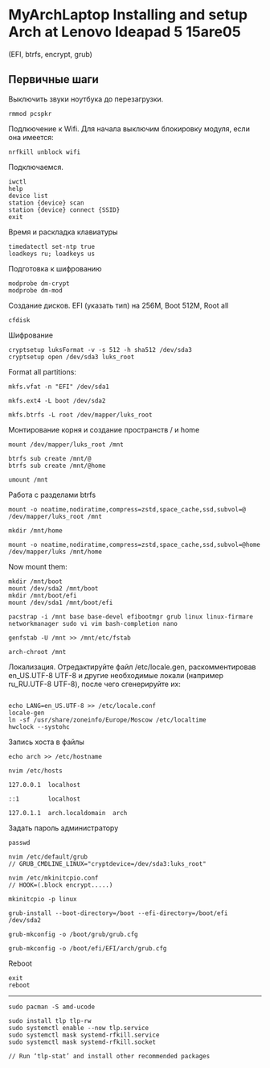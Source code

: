 # MyArchLaptop Installing and setup Arch at Lenovo Ideapad 5 15are05
(EFI, btrfs, encrypt, grub)

## Первичные шаги

Выключить звуки ноутбука до перезагрузки. 

```rmmod pcspkr```

Подлкючение к Wifi. Для начала выключим блокировку модуля, если она имеется:

```nrfkill unblock wifi```

Подключаемся.
```
iwctl
help
device list
station {device} scan
station {device} connect {SSID}
exit
```

Время и раскладка клавиатуры
```
timedatectl set-ntp true 
loadkeys ru; loadkeys us
```
Подготовка к шифрованию
```
modprobe dm-crypt
modprobe dm-mod
```

Создание дисков. EFI (указать тип) на 256М, Boot 512М, Root all
```
cfdisk
```

Шифрование
~~~
cryptsetup luksFormat -v -s 512 -h sha512 /dev/sda3
cryptsetup open /dev/sda3 luks_root
~~~

Format all partitions:
~~~
mkfs.vfat -n "EFI" /dev/sda1

mkfs.ext4 -L boot /dev/sda2

mkfs.btrfs -L root /dev/mapper/luks_root
~~~

Монтирование корня и создание пространств / и home 
~~~
mount /dev/mapper/luks_root /mnt

btrfs sub create /mnt/@
btrfs sub create /mnt/@home

umount /mnt
~~~


Работа с разделами btrfs
~~~
mount -o noatime,nodiratime,compress=zstd,space_cache,ssd,subvol=@
/dev/mapper/luks_root /mnt

mkdir /mnt/home 

mount -o noatime,nodiratime,compress=zstd,space_cache,ssd,subvol=@home
/dev/mapper/luks /mnt/home
~~~


Now mount them:

~~~
mkdir /mnt/boot
mount /dev/sda2 /mnt/boot
mkdir /mnt/boot/efi
mount /dev/sda1 /mnt/boot/efi
~~~

~~~
pacstrap -i /mnt base base-devel efibootmgr grub linux linux-firmare networkmanager sudo vi vim bash-completion nano
~~~
~~~
genfstab -U /mnt >> /mnt/etc/fstab
~~~
~~~
arch-chroot /mnt
~~~

Локализация. Отредактируйте файл /etc/locale.gen, раскомментировав en_US.UTF-8 UTF-8 и другие необходимые локали (например ru_RU.UTF-8 UTF-8), после чего сгенерируйте их: 
~~~

echo LANG=en_US.UTF-8 >> /etc/locale.conf
locale-gen
ln -sf /usr/share/zoneinfo/Europe/Moscow /etc/localtime
hwclock --systohc
~~~

Запись хоста в файлы
```
echo arch >> /etc/hostname

nvim /etc/hosts

127.0.0.1  localhost

::1        localhost

127.0.1.1  arch.localdomain  arch
```
Задать пароль администратору
```
passwd
```
~~~
nvim /etc/default/grub
// GRUB_CMDLINE_LINUX="cryptdevice=/dev/sda3:luks_root"

nvim /etc/mkinitcpio.conf 
// HOOK=(.block encrypt.....)
~~~
~~~
mkinitcpio -p linux
~~~
~~~
grub-install --boot-directory=/boot --efi-directory=/boot/efi /dev/sda2

grub-mkconfig -o /boot/grub/grub.cfg

grub-mkconfig -o /boot/efi/EFI/arch/grub.cfg
~~~
Reboot
~~~
exit
reboot
~~~
-------------------------------------------------------------------
~~~
sudo pacman -S amd-ucode
~~~
~~~
sudo install tlp tlp-rw
sudo systemctl enable --now tlp.service
sudo systemctl mask systemd-rfkill.service
sudo systemctl mask systemd-rfkill.socket

// Run ‘tlp-stat’ and install other recommended packages
~~~

    
